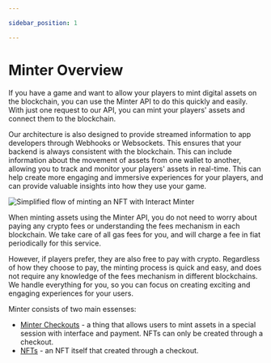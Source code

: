 ```yaml
---

sidebar_position: 1

---
```


# Minter Overview

If you have a game and want to allow your players to mint digital assets on the blockchain, you can use the Minter API to do this quickly and easily. With just one request to our API, you can mint your players' assets and connect them to the blockchain.

Our architecture is also designed to provide streamed information to app developers through Webhooks or Websockets. This ensures that your backend is always consistent with the blockchain. This can include information about the movement of assets from one wallet to another, allowing you to track and monitor your players' assets in real-time. This can help create more engaging and immersive experiences for your players, and can provide valuable insights into how they use your game.

![Simplified flow of minting an NFT with Interact Minter](/img/minter-flow.png)

When minting assets using the Minter API, you do not need to worry about paying any crypto fees or understanding the fees mechanism in each blockchain. We take care of all gas fees for you, and will charge a fee in fiat periodically for this service.

However, if players prefer, they are also free to pay with crypto. Regardless of how they choose to pay, the minting process is quick and easy, and does not require any knowledge of the fees mechanism in different blockchains. We handle everything for you, so you can focus on creating exciting and engaging experiences for your users.

Minter consists of two main essenses:

- [Minter Checkouts](/docs/minter/checkouts) - a thing that allows users to mint assets in a special session with interface and payment. NFTs can only be created through a checkout.
- [NFTs](/docs/minter/nfts) - an NFT itself that created through a checkout.